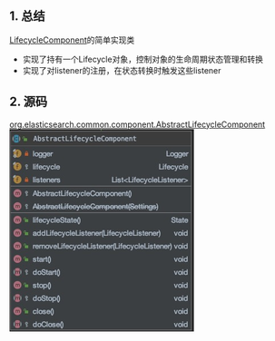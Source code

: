 ## 1. 总结
[LifecycleComponent](../component/LifecycleComponent.md)的简单实现类
- 实现了持有一个Lifecycle对象，控制对象的生命周期状态管理和转换
- 实现了对listener的注册，在状态转换时触发这些listener
## 2. 源码
[org.elasticsearch.common.component.AbstractLifecycleComponent](https://github.com/elastic/elasticsearch/blob/6.7/server/src/main/java/org/elasticsearch/common/component/AbstractLifecycleComponent.java)
![类图](../../../../images/AbstractLifecycleComponent.jpg)